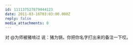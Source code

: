 ```yaml
---
id: 111137527879444123
date: 2011-03-16T03:03:00.000Z
reply: false
media_attachments: 0
---
```


对 @为师被猪啃过 说：猪为锅，你把你名字打出来的备注一下哎。 ​​​​

